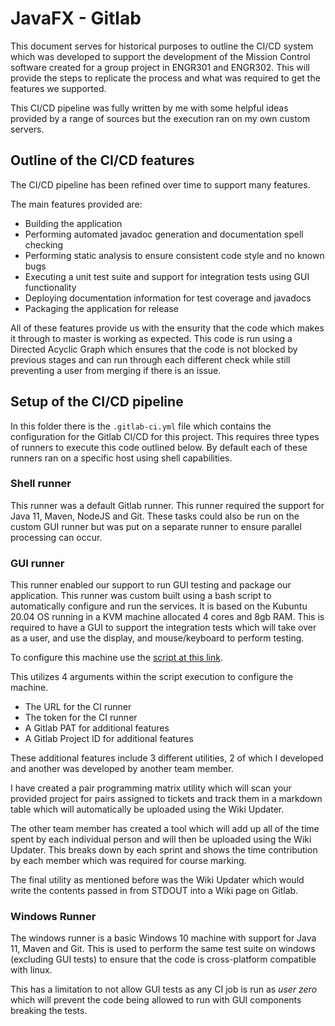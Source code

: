 # JavaFX - Gitlab

This document serves for historical purposes to outline the CI/CD system which was developed to support the development of the Mission Control software created for a group project in ENGR301 and ENGR302. This will provide the steps to replicate the process and what was required to get the features we supported.

This CI/CD pipeline was fully written by me with some helpful ideas provided by a range of sources but the execution ran on my own custom servers.

## Outline of the CI/CD features

The CI/CD pipeline has been refined over time to support many features.

The main features provided are:

- Building the application
- Performing automated javadoc generation and documentation spell checking
- Performing static analysis to ensure consistent code style and no known bugs
- Executing a unit test suite and support for integration tests using GUI functionality
- Deploying documentation information for test coverage and javadocs
- Packaging the application for release

All of these features provide us with the ensurity that the code which makes it through to master is working as expected.
This code is run using a Directed Acyclic Graph which ensures that the code is not blocked by previous stages and can run through each different check while still preventing a user from merging if there is an issue.

## Setup of the CI/CD pipeline

In this folder there is the `.gitlab-ci.yml` file which contains the configuration for the Gitlab CI/CD for this project. This requires three types of runners to execute this code outlined below. By default each of these runners ran on a specific host using shell capabilities.

### Shell runner
This runner was a default Gitlab runner. This runner required the support for Java 11, Maven, NodeJS and Git. These tasks could also be run on the custom GUI runner but was put on a separate runner to ensure parallel processing can occur.

### GUI runner
This runner enabled our support to run GUI testing and package our application. This runner was custom built using a bash script to automatically configure and run the services.
It is based on the Kubuntu 20.04 OS running in a KVM machine allocated 4 cores and 8gb RAM. This is required to have a GUI to support the integration tests which will take over as a user, and use the display, and mouse/keyboard to perform testing.

To configure this machine use the [script at this link](https://github.com/Nathan-Duckett/Build-Scripts/blob/master/server-builds/build-CI-linux-runner.sh).

This utilizes 4 arguments within the script execution to configure the machine.
- The URL for the CI runner
- The token for the CI runner
- A Gitlab PAT for additional features
- A Gitlab Project ID for additional features

These additional features include 3 different utilities, 2 of which I developed and another was developed by another team member.

I have created a pair programming matrix utility which will scan your provided project for pairs assigned to tickets and track them in a markdown table which will automatically be uploaded using the Wiki Updater.

The other team member has created a tool which will add up all of the time spent by each individual person and will then be uploaded using the Wiki Updater. This breaks down by each sprint and shows the time contribution by each member which was required for course marking.

The final utility as mentioned before was the Wiki Updater which would write the contents passed in from STDOUT into a Wiki page on Gitlab.


### Windows Runner
The windows runner is a basic Windows 10 machine with support for Java 11, Maven and Git. This is used to perform the same test suite on windows (excluding GUI tests) to ensure that the code is cross-platform compatible with linux.

This has a limitation to not allow GUI tests as any CI job is run as *user zero* which will prevent the code being allowed to run with GUI components breaking the tests.